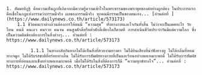 	1. สัมมาทิฏฐิ คือความเห็นถูกที่เกิดจากมีความรู้ความเข้าใจในพระธรรมของพระพุทธองค์อย่างถูกต้อง ในประการแรกคือเชื่อในกฏแห่งกรรมว่ากรรมมีจริง ผลของกรรมมีจริง ทุกคนมีกรรมเป็นของตนเอง... [อ่านต่อที่ ](https://www.dailynews.co.th/article/573173)
		1.1 ชีวิตคนเราต่างล้วนต้องการให้ตนมี “ความสุข” ทั้งทางกายและใจกันทั้งสิ้น ไม่ว่าจะเป็นเพศอะไร วัยไหน คนดี คนเลว คนรวย คนจน คนสูงศักดิ์หรือต่ำศักดิ์เพียงใดก็ตามที การดำเนินชีวิตประจำวันมีแต่ความโลภ ซึ่งเป็นความติดข้องต้องการในสิ่งต่างๆ... อ่านต่อที่ : https://www.dailynews.co.th/article/573173
			
			 1.1.1 ในทางกลับกันหากไม่ได้เห็นสิ่งที่สวยงามทางตา ไม่ได้ยินเสียงที่น่าฟังทางหู ไม่ได้กลิ่นที่หอมทางจมูก ไม่ได้รับรสชาติที่อร่อยทางลิ้น ไม่ได้รับการสัมผัสทางกายที่เย็นและร้อนอย่างพอเหมาะพอดี ไม่ได้รับการสัมผัสทางกายที่อ่อนและแข็งอย่างพอเหมาะพอดี เมื่อไม่ได้รับในสิ่งที่ต้องการก็มี “ความทุกข์ทางใจ”... อ่านต่อที่ : https://www.dailynews.co.th/article/573173

